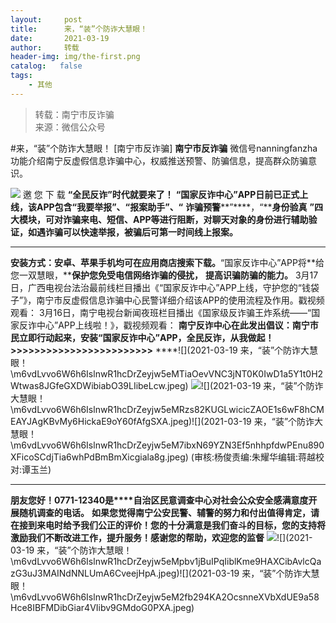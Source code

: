 ```yaml
---
layout:     post
title:      来，“装”个防诈大慧眼！
date:       2021-03-19
author:     转载
header-img: img/the-first.png
catalog:   false
tags:
    - 其他
---
```


<blockquote><p>转载：南宁市反诈骗<br>
来源：微信公众号</p></blockquote>

#来，“装”个防诈大慧眼！
[南宁市反诈骗]
**南宁市反诈骗**
微信号nanningfanzha
功能介绍南宁反虚假信息诈骗中心，权威推送预警、防骗信息，提高群众防骗意识。

![]({{site.baseurl}}/postimg/m6vdLvvo6W6h6IslnwR1hcDrZeyjw5eMsV6Am7ODvUUcLYP21gNURxibdNyOA1HJC5njOiaLmI9Nu7Z3J9LpiadTw.gif)
邀
您
下
载
****“****全民反诈****”时代就要来了！****
**“国家反诈中心”APP日前已正式上线，该APP包含“****我要举报****”****、“****报案助手****”****、“**
**诈骗预警****”****，“****身份验真**
**”四大模块，可对诈骗来电、短信、APP等进行阻断，对聊天对象的身份进行辅助验证，如遇诈骗可以快速举报，被骗后可第一时间线上报案。**
****
**安装方式：安卓、苹果手机均可在应用商店搜索下载。**“国家反诈中心”APP将**给您一双慧眼，****保护您免受电信网络诈骗的侵扰，**
**提高识骗防骗的能力。**
3月17日，广西电视台法治最前线栏目播出《“国家反诈中心”APP上线，守护您的“钱袋子”》，南宁市反虚假信息诈骗中心民警详细介绍该APP的使用流程及作用。戳视频观看：
3月16日，南宁电视台新闻夜班栏目播出《国家级反诈骗王炸系统——“国家反诈中心”APP上线啦！》，戳视频观看：
**南宁反诈中心在此发出倡议：南宁市民立即行动起来，安装“国家反诈中心”APP，全民反诈，从我做起！**
**>>>>>>>>>>>>>>>>>>>>>>>>**
****![](2021-03-19
来，“装”个防诈大慧眼！\\m6vdLvvo6W6h6IslnwR1hcDrZeyjw5eMTiaOevVNC3jNT0K0IwD1a5Y1t0H2Wtwas8JGfeGXDWibiabO39LIibeLcw.jpeg)
![]({{site.baseurl}}/postimg/m6vdLvvo6W6h6IslnwR1hcDrZeyjw5eMVHibMN9VcQg9j5zFr0Cc9q92yDEeaDdYVj7XI7DqVgHKqRBLtYMSoQg.jpeg)![](2021-03-19
来，“装”个防诈大慧眼！\\m6vdLvvo6W6h6IslnwR1hcDrZeyjw5eMRzs82KUGLwicicZAOE1s6wF8hCMEAYJAgKBvMy6HickaE9oY60fAfgSXA.jpeg)![](2021-03-19
来，“装”个防诈大慧眼！\\m6vdLvvo6W6h6IslnwR1hcDrZeyjw5eM7ibxN69YZN3Ef5nhhpfdwPEnu890XFicoSCdjTia6whPdBmBmXicgiala8g.jpeg)
(审核:杨俊责编:朱耀华编辑:蒋越校对:谭玉兰)
***
**朋友您好！0771-12340是****自治区民意调查中心对社会公众安全感满意度开展随机调查的电话。**
**如果您觉得南宁公安民警、辅警的努力和付出值得肯定，请在接到来电时给予我们公正的评价！您的十分满意是我们奋斗的目标，您的支持将激励我们不断改进工作，提升服务！感谢您的帮助，欢迎您的监督**
![]({{site.baseurl}}/postimg/m6vdLvvo6W6h6IslnwR1hcDrZeyjw5eMU3dicBcLK5nRHsOA4AMndw1PqqjmBCjuMovs3eoLibzORhHr0mcJOghw.jpeg)![](2021-03-19
来，“装”个防诈大慧眼！\\m6vdLvvo6W6h6IslnwR1hcDrZeyjw5eMpbv1jBuIPqIiblKme9HAXCibAvlcQazG3uJ3MAINdNNLUmA6CveejHpA.jpeg)![](2021-03-19
来，“装”个防诈大慧眼！\\m6vdLvvo6W6h6IslnwR1hcDrZeyjw5eM2fb294KA2OcsnneXVbXdUE9a58Hce8IBFMDibGiar4VIibv9GMdoG0PXA.jpeg)

